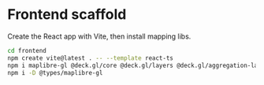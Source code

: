 # Frontend scaffold

Create the React app with Vite, then install mapping libs.

```bash
cd frontend
npm create vite@latest . -- --template react-ts
npm i maplibre-gl @deck.gl/core @deck.gl/layers @deck.gl/aggregation-layers h3-js
npm i -D @types/maplibre-gl
```
